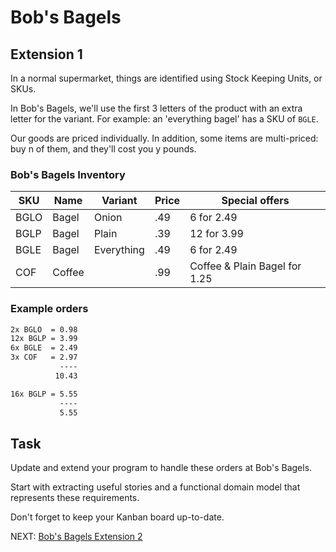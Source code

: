 # Bob's Bagels

## Extension 1

In a normal supermarket, things are identified using Stock Keeping Units, or SKUs.

In Bob's Bagels, we'll use the first 3 letters of the product with an extra letter for the variant. For example: an 'everything bagel' has a SKU of `BGLE`.

Our goods are priced individually. In addition, some items are multi-priced: buy n of them, and they'll cost you y pounds.

### Bob's Bagels Inventory

| SKU  | Name   | Variant    | Price | Special offers                |
| ---- | ------ | ---------- | ----- | ----------------------------- |
| BGLO | Bagel  | Onion      | .49   | 6 for 2.49                    |
| BGLP | Bagel  | Plain      | .39   | 12 for 3.99                   |
| BGLE | Bagel  | Everything | .49   | 6 for 2.49                    |
| COF  | Coffee |            | .99   | Coffee & Plain Bagel for 1.25 |

### Example orders

```sh
2x BGLO  = 0.98
12x BGLP = 3.99
6x BGLE  = 2.49
3x COF   = 2.97
           ----
          10.43
```

```sh
16x BGLP = 5.55
           ----
           5.55
```

## Task

Update and extend your program to handle these orders at Bob's Bagels.

Start with extracting useful stories and a functional domain model that represents these requirements.

Don't forget to keep your Kanban board up-to-date.

NEXT: [Bob's Bagels Extension 2](./bobs-bagels-extension-2.md)
